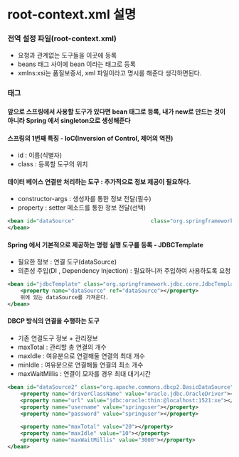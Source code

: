 # root-context.xml 설명

### 전역 설정 파일(root-context.xml)

- 요청과 관계없는 도구들을 이곳에 등록
- beans 태그 사이에 bean 이라는 태그로 등록
- xmlns:xsi는 품질보증서, xml 파일이라고 명시를 해준다 생각하면된다.

### <bean> 태그 

#### 앞으로 스프링에서 사용할 도구가 있다면 bean 태그로 등록, 내가 new로 만드는 것이 아니라 Spring 에서 singleton으로 생성해준다

#### 스프링의 1번째 특징 - IoC(Inversion of Control, 제어의 역전)

- id : 이름(식별자)
- class : 등록할 도구의 위치

#### 데이터 베이스 연결만 처리하는 도구 : 추가적으로 정보 제공이 필요하다.

- constructor-args : 생성자를 통한 정보 전달(필수)
- property : setter 메소드를 통한 정보 전달(선택)

```xml
<bean id="dataSource" 				         class="org.springframework.jdbc.datasource.DriverManagerDataSource.class">
</bean>
```



#### Spring 에서 기본적으로 제공하는 명령 실행 도구를 등록 - JDBCTemplate

- 필요한 정보 : 연결 도구(dataSource)
- 의존성 주입(DI , Dependency Injection) : 필요하니까 주입하여 사용하도록 요청

```xml
<bean id="jdbcTemplate" class="org.springframework.jdbc.core.JdbcTemplate">
	<property name="dataSource" ref="dataSource"></property>
    위에 있는 dataSource를 가져온다.
</bean>
```

#### DBCP 방식의 연결을 수행하는 도구

- 기존 연결도구 정보 + 관리정보
- maxTotal : 관리할 총 연결의 개수
- maxIdle : 여유분으로 연결해둘 연결의 최대 개수
- minIdle : 여유분으로 연결해둘 연결의 최소 개수
- maxWaitMillis : 연결이 모자를 경우 최대 대기시간

```xml
<bean id="dataSource2" class="org.apache.commons.dbcp2.BasicDataSource">
	<property name="driverClassName" value="oracle.jdbc.OracleDriver"></property>
	<property name="url" value="jdbc:oracle:thin:@localhost:1521:xe"></property>
	<property name="username" value="springuser"></property>
	<property name="password" value="springuser"></property>	
			
	<property name="maxTotal" value="20"></property>		
	<property name="maxIdle" value="10"></property>		
	<property name="maxWaitMillis" value="3000"></property>		
</bean>
```

